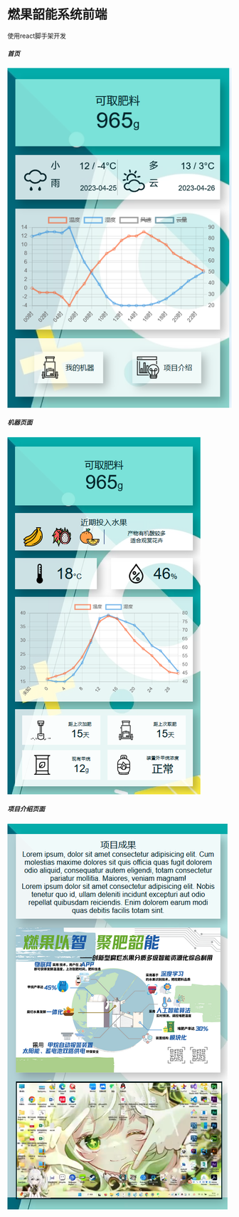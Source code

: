 # 燃果韶能系统前端

使用react脚手架开发



##### 首页

![image-20230425234822117](燃果韶能系统.assets/image-20230425234822117.png)

##### 机器页面

![image-20230425234752962](燃果韶能系统.assets/image-20230425234752962.png)

##### 项目介绍页面

![image-20230425234846849](燃果韶能系统.assets/image-20230425234846849.png)